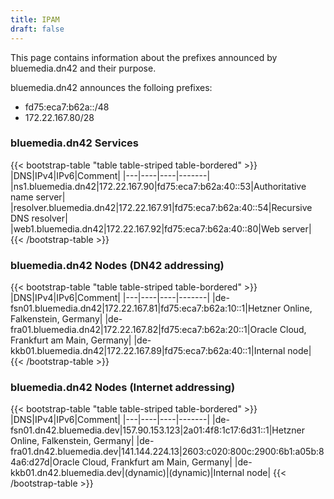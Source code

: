 ```yaml
---
title: IPAM
draft: false
---
```


This page contains information about the prefixes announced by bluemedia.dn42 and their purpose.

bluemedia.dn42 announces the folloing prefixes:
- fd75:eca7:b62a::/48
- 172.22.167.80/28

### bluemedia.dn42 Services

{{< bootstrap-table "table table-striped table-bordered" >}}
|DNS|IPv4|IPv6|Comment|
|---|----|----|-------|
|ns1.bluemedia.dn42|172.22.167.90|fd75:eca7:b62a:40::53|Authoritative name server|
|resolver.bluemedia.dn42|172.22.167.91|fd75:eca7:b62a:40::54|Recursive DNS resolver|
|web1.bluemedia.dn42|172.22.167.92|fd75:eca7:b62a:40::80|Web server|
{{< /bootstrap-table >}}

### bluemedia.dn42 Nodes (DN42 addressing)

{{< bootstrap-table "table table-striped table-bordered" >}}
|DNS|IPv4|IPv6|Comment|
|---|----|----|-------|
|de-fsn01.bluemedia.dn42|172.22.167.81|fd75:eca7:b62a:10::1|Hetzner Online, Falkenstein, Germany|
|de-fra01.bluemedia.dn42|172.22.167.82|fd75:eca7:b62a:20::1|Oracle Cloud, Frankfurt am Main, Germany|
|de-kkb01.bluemedia.dn42|172.22.167.89|fd75:eca7:b62a:40::1|Internal node|
{{< /bootstrap-table >}}

### bluemedia.dn42 Nodes (Internet addressing)

{{< bootstrap-table "table table-striped table-bordered" >}}
|DNS|IPv4|IPv6|Comment|
|---|----|----|-------|
|de-fsn01.dn42.bluemedia.dev|157.90.153.123|2a01:4f8:1c17:6d31::1|Hetzner Online, Falkenstein, Germany|
|de-fra01.dn42.bluemedia.dev|141.144.224.13|2603:c020:800c:2900:6b1:a05b:84a6:d27d|Oracle Cloud, Frankfurt am Main, Germany|
|de-kkb01.dn42.bluemedia.dev|(dynamic)|(dynamic)|Internal node|
{{< /bootstrap-table >}}

